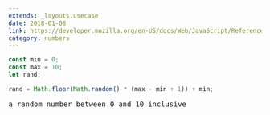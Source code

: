 ```yaml
---
extends: _layouts.usecase
date: 2018-01-08
link: https://developer.mozilla.org/en-US/docs/Web/JavaScript/Reference/Global_Objects/Math/random
category: numbers
---
```



```javascript
const min = 0;
const max = 10;
let rand;

rand = Math.floor(Math.random() * (max - min + 1)) + min;
```

<pre class="output">
a random number between 0 and 10 inclusive
</pre>
